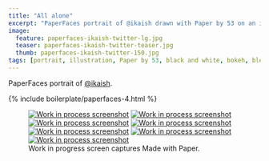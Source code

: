 ```yaml
---
title: "All alone"
excerpt: "PaperFaces portrait of @ikaish drawn with Paper by 53 on an iPad."
image: 
  feature: paperfaces-ikaish-twitter-lg.jpg
  teaser: paperfaces-ikaish-twitter-teaser.jpg
  thumb: paperfaces-ikaish-twitter-150.jpg
tags: [portrait, illustration, Paper by 53, black and white, bokeh, blend]
---
```


PaperFaces portrait of [@ikaish](http://twitter.com/ikaish).

{% include boilerplate/paperfaces-4.html %}

<figure class="third">
  <a href="{{ site.url }}/assets/images/paperfaces-ikaish-process-1-lg.jpg"><img src="{{ site.url }}/assets/images/paperfaces-ikaish-process-1-600.jpg" alt="Work in process screenshot"></a>
  <a href="{{ site.url }}/assets/images/paperfaces-ikaish-process-2-lg.jpg"><img src="{{ site.url }}/assets/images/paperfaces-ikaish-process-2-600.jpg" alt="Work in process screenshot"></a>
  <a href="{{ site.url }}/assets/images/paperfaces-ikaish-process-3-lg.jpg"><img src="{{ site.url }}/assets/images/paperfaces-ikaish-process-3-600.jpg" alt="Work in process screenshot"></a>
  <a href="{{ site.url }}/assets/images/paperfaces-ikaish-process-4-lg.jpg"><img src="{{ site.url }}/assets/images/paperfaces-ikaish-process-4-600.jpg" alt="Work in process screenshot"></a>
  <a href="{{ site.url }}/assets/images/paperfaces-ikaish-process-4-lg.jpg"><img src="{{ site.url }}/assets/images/paperfaces-ikaish-process-4-600.jpg" alt="Work in process screenshot"></a>
  <a href="{{ site.url }}/assets/images/paperfaces-ikaish-process-5-lg.jpg"><img src="{{ site.url }}/assets/images/paperfaces-ikaish-process-5-600.jpg" alt="Work in process screenshot"></a>
  <a href="{{ site.url }}/assets/images/paperfaces-ikaish-process-6-lg.jpg"><img src="{{ site.url }}/assets/images/paperfaces-ikaish-process-6-600.jpg" alt="Work in process screenshot"></a>
  <figcaption>Work in progress screen captures Made with Paper.</figcaption>
</figure>
